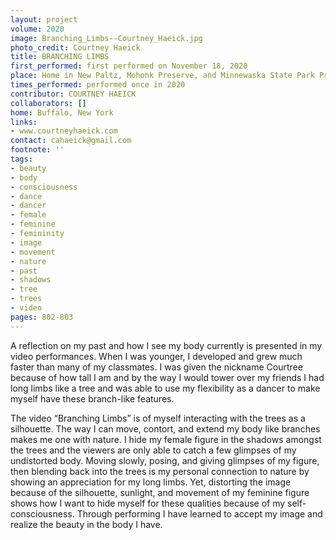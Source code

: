 ```yaml
---
layout: project
volume: 2020
image: Branching_Limbs--Courtney_Haeick.jpg
photo_credit: Courtney Haeick
title: BRANCHING LIMBS
first_performed: first performed on November 18, 2020
place: Home in New Paltz, Mohonk Preserve, and Minnewaska State Park Preserve
times_performed: performed once in 2020
contributor: COURTNEY HAEICK
collaborators: []
home: Buffalo, New York
links:
- www.courtneyhaeick.com
contact: cahaeick@gmail.com
footnote: ''
tags:
- beauty
- body
- consciousness
- dance
- dancer
- female
- feminine
- femininity
- image
- movement
- nature
- past
- shadows
- tree
- trees
- video
pages: 802-803
---
```


A reflection on my past and how I see my body currently is presented in my video performances. When I was younger, I developed and grew much faster than many of my classmates. I was given the nickname Courtree because of how tall I am and by the way I would tower over my friends I had long limbs like a tree and was able to use my flexibility as a dancer to make myself have these branch-like features. 

The video “Branching Limbs” is of myself interacting with the trees as a silhouette. The way I can move, contort, and extend my body like branches makes me one with nature. I hide my female figure in the shadows amongst the trees and the viewers are only able to catch a few glimpses of my undistorted body. Moving slowly, posing, and giving glimpses of my figure, then blending back into the trees is my personal connection to nature by showing an appreciation for my long limbs. Yet, distorting the image because of the silhouette, sunlight, and movement of my feminine figure shows how I want to hide myself for these qualities because of my self-consciousness. Through performing I have learned to accept my image and realize the beauty in the body I have.